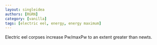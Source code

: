 ```yaml
---
layout: singleidea
authors: [RGRN]
category: [vanilla]
tags: [electric eel, energy, energy maximum]
---
```

Electric eel corpses increase Pw/maxPw to an extent greater than newts.
